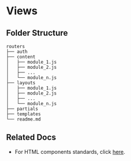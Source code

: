 # Views


## Folder Structure

```
routers
├── auth
├── content
│   ├── module_1.js
│   ├── module_2.js
│   ├── ...
│   └── module_n.js
├── layouts
│   ├── module_1.js
│   ├── module_2.js
│   ├── ...
│   └── module_n.js
├── partials
├── templates
└── readme.md
```


## Related Docs
* For HTML components standards, click [here](../standards/html_components.md).